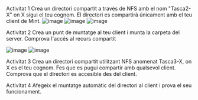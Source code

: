Activitat 1
Crea un directori compartit a través de NFS amb el nom "Tasca2-X" on X sigui el teu cognom. El directori es compartirà únicament amb el teu client de Mint. 
![image](https://github.com/user-attachments/assets/85b058f8-4288-4a01-8906-e9d30d18546e)
![image](https://github.com/user-attachments/assets/ce520353-8070-43a0-9f9a-4d9b7c76f5bd)
![image](https://github.com/user-attachments/assets/a09041de-ef71-409c-a337-15f900ad0a58)

Activitat 2
Crea un punt de muntatge al teu client i munta la carpeta del server.
Comprova l'accés al recurs compartit

![image](https://github.com/user-attachments/assets/60afa794-699e-4dee-b3aa-393518f23c75)
![image](https://github.com/user-attachments/assets/ee62868b-f178-4a3d-b2df-f39130a766c7)

Activitat 3
Crea un directori compartit utilitzant NFS anomenat Tasca3-X, on X es el teu cognom. Fes que es pugui compartir amb qualsevol client. 
Comprova que el directori es accesible des del client. 

Activitat 4
Afegeix el muntatge automàtic del directori al client i prova el seu funcionament.
